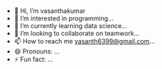 - 👋 Hi, I’m vasanthakumar
- 👀 I’m interested in programming...
- 🌱 I’m currently learning data science...
- 💞️ I’m looking to collaborate on teamwork...
- 📫 How to reach me vasanth6399@gmail.com...
- 😄 Pronouns: ...
- ⚡ Fun fact: ...

<!---
minato6399/minato6399 is a ✨ special ✨ repository because its `README.md` (this file) appears on your GitHub profile.
You can click the Preview link to take a look at your changes.
--->
